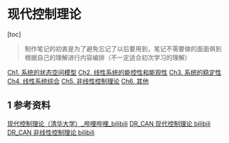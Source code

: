 # 现代控制理论

[toc]

> 制作笔记的初衷是为了避免忘记了以后要用到，笔记不需要做的面面俱到
> 根据自己的理解进行内容编排（不一定适合初次学习的理解）

[Ch1. 系统的状态空间模型](Ch1%20%E7%B3%BB%E7%BB%9F%E7%9A%84%E7%8A%B6%E6%80%81%E7%A9%BA%E9%97%B4%E6%A8%A1%E5%9E%8B.md)
[Ch2. 线性系统的能控性和能观性](Ch2%20%E7%BA%BF%E6%80%A7%E7%B3%BB%E7%BB%9F%E7%9A%84%E8%83%BD%E6%8E%A7%E6%80%A7%E5%92%8C%E8%83%BD%E8%A7%82%E6%80%A7.md)
[Ch3. 系统的稳定性](Ch3%20%E7%B3%BB%E7%BB%9F%E7%9A%84%E7%A8%B3%E5%AE%9A%E6%80%A7.md)
[Ch4. 线性系统综合](Ch4%20%E7%BA%BF%E6%80%A7%E7%B3%BB%E7%BB%9F%E7%BB%BC%E5%90%88.md)
[Ch5. 非线性控制理论](Ch5%20%E9%9D%9E%E7%BA%BF%E6%80%A7%E6%8E%A7%E5%88%B6%E7%90%86%E8%AE%BA.md)
[Ch6. 其他](Ch6%20%E5%85%B6%E4%BB%96.md)

## 1 参考资料

[现代控制理论（清华大学）_哔哩哔哩_bilibili](https://www.bilibili.com/video/BV16E411h7Cg/?spm_id_from=333.788.recommend_more_video.0)
[DR_CAN 现代控制理论 bilibili](https://space.bilibili.com/230105574/channel/seriesdetail?sid=1569601)
[DR_CAN 非线性控制理论 bilibili](https://space.bilibili.com/230105574/channel/seriesdetail?sid=1569604)
